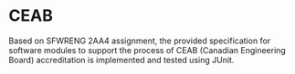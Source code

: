 # CEAB
Based on SFWRENG 2AA4 assignment, the provided specification for software modules to support the process of CEAB (Canadian Engineering Board) accreditation is implemented and tested using JUnit.
